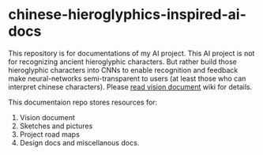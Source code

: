 # chinese-hieroglyphics-inspired-ai-docs
This repository is for documentations of my AI project. 
This AI project is not for recognizing ancient hieroglyphic characters. But rather build those hieroglyphic characters into CNNs to enable recognition and feedback make neural-networks semi-transparent to users (at least those who can interpret chinese characters). 
Please [read vision document](https://github.com/wenbo-yang/chinese-hieroglyphics-inspired-ai-project-docs/wiki) wiki for details. 

This documentaion repo stores resources for:
1. Vision document
2. Sketches and pictures
3. Project road maps 
4. Design docs
and miscellanous docs.
